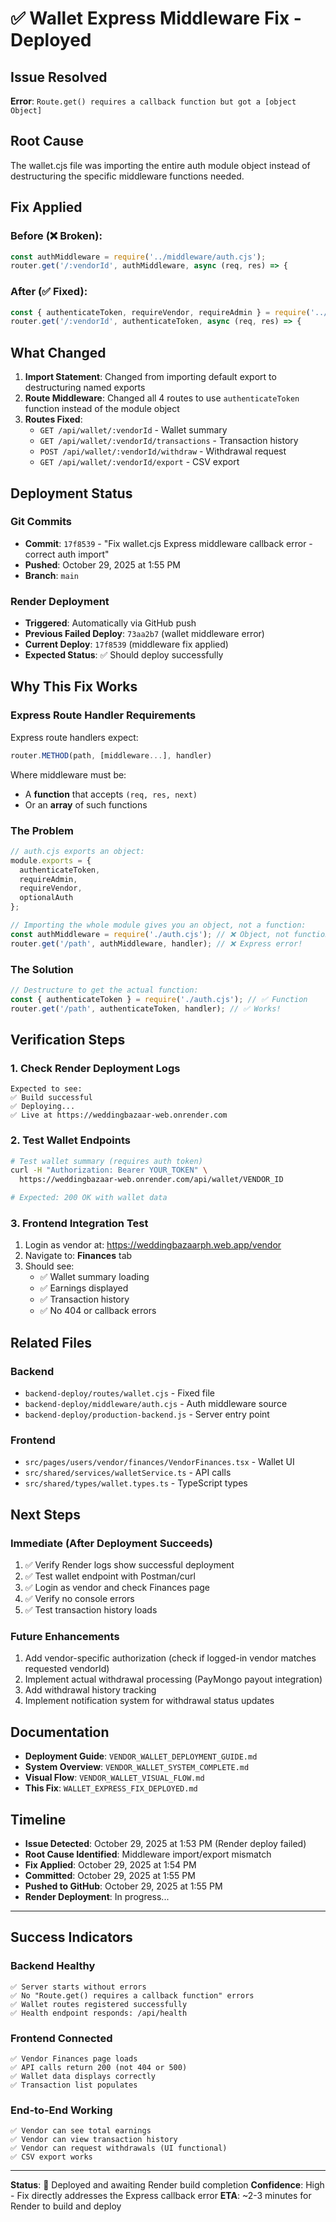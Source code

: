 # ✅ Wallet Express Middleware Fix - Deployed

## Issue Resolved
**Error**: `Route.get() requires a callback function but got a [object Object]`

## Root Cause
The wallet.cjs file was importing the entire auth module object instead of destructuring the specific middleware functions needed.

## Fix Applied

### Before (❌ Broken):
```javascript
const authMiddleware = require('../middleware/auth.cjs');
router.get('/:vendorId', authMiddleware, async (req, res) => {
```

### After (✅ Fixed):
```javascript
const { authenticateToken, requireVendor, requireAdmin } = require('../middleware/auth.cjs');
router.get('/:vendorId', authenticateToken, async (req, res) => {
```

## What Changed
1. **Import Statement**: Changed from importing default export to destructuring named exports
2. **Route Middleware**: Changed all 4 routes to use `authenticateToken` function instead of the module object
3. **Routes Fixed**:
   - `GET /api/wallet/:vendorId` - Wallet summary
   - `GET /api/wallet/:vendorId/transactions` - Transaction history
   - `POST /api/wallet/:vendorId/withdraw` - Withdrawal request
   - `GET /api/wallet/:vendorId/export` - CSV export

## Deployment Status

### Git Commits
- **Commit**: `17f8539` - "Fix wallet.cjs Express middleware callback error - correct auth import"
- **Pushed**: October 29, 2025 at 1:55 PM
- **Branch**: `main`

### Render Deployment
- **Triggered**: Automatically via GitHub push
- **Previous Failed Deploy**: `73aa2b7` (wallet middleware error)
- **Current Deploy**: `17f8539` (middleware fix applied)
- **Expected Status**: ✅ Should deploy successfully

## Why This Fix Works

### Express Route Handler Requirements
Express route handlers expect:
```javascript
router.METHOD(path, [middleware...], handler)
```

Where middleware must be:
- A **function** that accepts `(req, res, next)`
- Or an **array** of such functions

### The Problem
```javascript
// auth.cjs exports an object:
module.exports = {
  authenticateToken,
  requireAdmin,
  requireVendor,
  optionalAuth
};

// Importing the whole module gives you an object, not a function:
const authMiddleware = require('./auth.cjs'); // ❌ Object, not function
router.get('/path', authMiddleware, handler); // ❌ Express error!
```

### The Solution
```javascript
// Destructure to get the actual function:
const { authenticateToken } = require('./auth.cjs'); // ✅ Function
router.get('/path', authenticateToken, handler); // ✅ Works!
```

## Verification Steps

### 1. Check Render Deployment Logs
```
Expected to see:
✅ Build successful
✅ Deploying...
✅ Live at https://weddingbazaar-web.onrender.com
```

### 2. Test Wallet Endpoints
```bash
# Test wallet summary (requires auth token)
curl -H "Authorization: Bearer YOUR_TOKEN" \
  https://weddingbazaar-web.onrender.com/api/wallet/VENDOR_ID

# Expected: 200 OK with wallet data
```

### 3. Frontend Integration Test
1. Login as vendor at: https://weddingbazaarph.web.app/vendor
2. Navigate to: **Finances** tab
3. Should see:
   - ✅ Wallet summary loading
   - ✅ Earnings displayed
   - ✅ Transaction history
   - ✅ No 404 or callback errors

## Related Files

### Backend
- `backend-deploy/routes/wallet.cjs` - Fixed file
- `backend-deploy/middleware/auth.cjs` - Auth middleware source
- `backend-deploy/production-backend.js` - Server entry point

### Frontend
- `src/pages/users/vendor/finances/VendorFinances.tsx` - Wallet UI
- `src/shared/services/walletService.ts` - API calls
- `src/shared/types/wallet.types.ts` - TypeScript types

## Next Steps

### Immediate (After Deployment Succeeds)
1. ✅ Verify Render logs show successful deployment
2. ✅ Test wallet endpoint with Postman/curl
3. ✅ Login as vendor and check Finances page
4. ✅ Verify no console errors
5. ✅ Test transaction history loads

### Future Enhancements
1. Add vendor-specific authorization (check if logged-in vendor matches requested vendorId)
2. Implement actual withdrawal processing (PayMongo payout integration)
3. Add withdrawal history tracking
4. Implement notification system for withdrawal status updates

## Documentation
- **Deployment Guide**: `VENDOR_WALLET_DEPLOYMENT_GUIDE.md`
- **System Overview**: `VENDOR_WALLET_SYSTEM_COMPLETE.md`
- **Visual Flow**: `VENDOR_WALLET_VISUAL_FLOW.md`
- **This Fix**: `WALLET_EXPRESS_FIX_DEPLOYED.md`

## Timeline
- **Issue Detected**: October 29, 2025 at 1:53 PM (Render deploy failed)
- **Root Cause Identified**: Middleware import/export mismatch
- **Fix Applied**: October 29, 2025 at 1:54 PM
- **Committed**: October 29, 2025 at 1:55 PM
- **Pushed to GitHub**: October 29, 2025 at 1:55 PM
- **Render Deployment**: In progress...

---

## Success Indicators

### Backend Healthy
```
✅ Server starts without errors
✅ No "Route.get() requires a callback function" errors
✅ Wallet routes registered successfully
✅ Health endpoint responds: /api/health
```

### Frontend Connected
```
✅ Vendor Finances page loads
✅ API calls return 200 (not 404 or 500)
✅ Wallet data displays correctly
✅ Transaction list populates
```

### End-to-End Working
```
✅ Vendor can see total earnings
✅ Vendor can view transaction history
✅ Vendor can request withdrawals (UI functional)
✅ CSV export works
```

---

**Status**: 🚀 Deployed and awaiting Render build completion
**Confidence**: High - Fix directly addresses the Express callback error
**ETA**: ~2-3 minutes for Render to build and deploy
